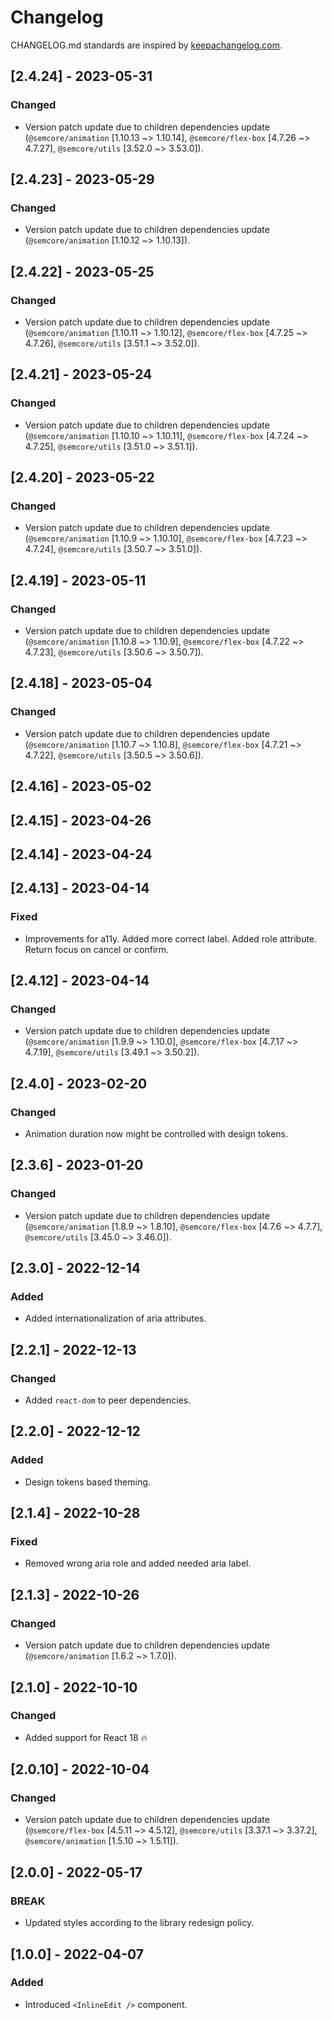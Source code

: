 # Changelog

CHANGELOG.md standards are inspired by [keepachangelog.com](https://keepachangelog.com/en/1.0.0/).

## [2.4.24] - 2023-05-31

### Changed

- Version patch update due to children dependencies update (`@semcore/animation` [1.10.13 ~> 1.10.14], `@semcore/flex-box` [4.7.26 ~> 4.7.27], `@semcore/utils` [3.52.0 ~> 3.53.0]).

## [2.4.23] - 2023-05-29

### Changed

- Version patch update due to children dependencies update (`@semcore/animation` [1.10.12 ~> 1.10.13]).

## [2.4.22] - 2023-05-25

### Changed

- Version patch update due to children dependencies update (`@semcore/animation` [1.10.11 ~> 1.10.12], `@semcore/flex-box` [4.7.25 ~> 4.7.26], `@semcore/utils` [3.51.1 ~> 3.52.0]).

## [2.4.21] - 2023-05-24

### Changed

- Version patch update due to children dependencies update (`@semcore/animation` [1.10.10 ~> 1.10.11], `@semcore/flex-box` [4.7.24 ~> 4.7.25], `@semcore/utils` [3.51.0 ~> 3.51.1]).

## [2.4.20] - 2023-05-22

### Changed

- Version patch update due to children dependencies update (`@semcore/animation` [1.10.9 ~> 1.10.10], `@semcore/flex-box` [4.7.23 ~> 4.7.24], `@semcore/utils` [3.50.7 ~> 3.51.0]).

## [2.4.19] - 2023-05-11

### Changed

- Version patch update due to children dependencies update (`@semcore/animation` [1.10.8 ~> 1.10.9], `@semcore/flex-box` [4.7.22 ~> 4.7.23], `@semcore/utils` [3.50.6 ~> 3.50.7]).

## [2.4.18] - 2023-05-04

### Changed

- Version patch update due to children dependencies update (`@semcore/animation` [1.10.7 ~> 1.10.8], `@semcore/flex-box` [4.7.21 ~> 4.7.22], `@semcore/utils` [3.50.5 ~> 3.50.6]).

## [2.4.16] - 2023-05-02

## [2.4.15] - 2023-04-26

## [2.4.14] - 2023-04-24

## [2.4.13] - 2023-04-14

### Fixed

- Improvements for a11y. Added more correct label. Added role attribute. Return focus on cancel or confirm.

## [2.4.12] - 2023-04-14

### Changed

- Version patch update due to children dependencies update (`@semcore/animation` [1.9.9 ~> 1.10.0], `@semcore/flex-box` [4.7.17 ~> 4.7.19], `@semcore/utils` [3.49.1 ~> 3.50.2]).

## [2.4.0] - 2023-02-20

### Changed

- Animation duration now might be controlled with design tokens.

## [2.3.6] - 2023-01-20

### Changed

- Version patch update due to children dependencies update (`@semcore/animation` [1.8.9 ~> 1.8.10], `@semcore/flex-box` [4.7.6 ~> 4.7.7], `@semcore/utils` [3.45.0 ~> 3.46.0]).

## [2.3.0] - 2022-12-14

### Added

- Added internationalization of aria attributes.

## [2.2.1] - 2022-12-13

### Changed

- Added `react-dom` to peer dependencies.

## [2.2.0] - 2022-12-12

### Added

- Design tokens based theming.

## [2.1.4] - 2022-10-28

### Fixed

- Removed wrong aria role and added needed aria label.

## [2.1.3] - 2022-10-26

### Changed

- Version patch update due to children dependencies update (`@semcore/animation` [1.6.2 ~> 1.7.0]).

## [2.1.0] - 2022-10-10

### Changed

- Added support for React 18 🔥

## [2.0.10] - 2022-10-04

### Changed

- Version patch update due to children dependencies update (`@semcore/flex-box` [4.5.11 ~> 4.5.12], `@semcore/utils` [3.37.1 ~> 3.37.2], `@semcore/animation` [1.5.10 ~> 1.5.11]).

## [2.0.0] - 2022-05-17

### BREAK

- Updated styles according to the library redesign policy.

## [1.0.0] - 2022-04-07

### Added

- Introduced `<InlineEdit />` component.
